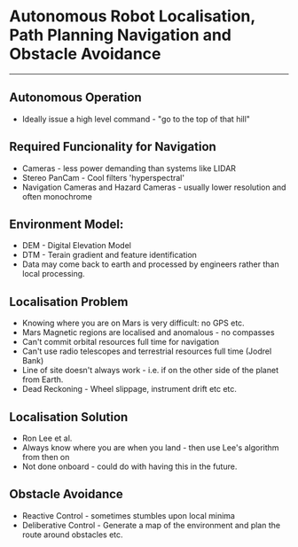 # Autonomous Robot Localisation, Path Planning Navigation and Obstacle Avoidance
----

## Autonomous Operation

* Ideally issue a high level command - "go to the top of that hill"

## Required Funcionality for Navigation


* Cameras - less power demanding than systems like LIDAR
* Stereo PanCam - Cool filters 'hyperspectral'
* Navigation Cameras and Hazard Cameras - usually lower resolution and often
  monochrome

## Environment Model: 
* DEM - Digital Elevation Model
* DTM - Terain gradient and feature identification
* Data may come back to earth and processed by engineers rather than local processing.

## Localisation Problem

* Knowing where you are on Mars is very difficult: no GPS etc.
* Mars Magnetic regions are localised and anomalous - no compasses
* Can't commit orbital resources full time for navigation
* Can't use radio telescopes and terrestrial resources full time (Jodrel Bank)
* Line of site doesn't always work - i.e. if on the other side of the planet
  from Earth.
* Dead Reckoning - Wheel slippage, instrument drift etc etc.

## Localisation Solution

* Ron Lee et al.
* Always know where you are when you land - then use Lee's algorithm from then
  on
* Not done onboard - could do with having this in the future.

## Obstacle Avoidance

* Reactive Control - sometimes stumbles upon local minima
* Deliberative Control - Generate a map of the environment and plan the route
  around obstacles etc.
